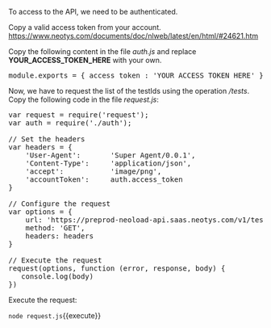To access to the API, we need to be authenticated.

Copy a valid access token from your account.
https://www.neotys.com/documents/doc/nlweb/latest/en/html/#24621.htm

Copy the following content in the file *auth.js* and replace **YOUR_ACCESS_TOKEN_HERE** with your own.

<pre class="file" data-filename="auth.js" data-target="replace">
module.exports = { access_token : 'YOUR_ACCESS_TOKEN_HERE' };
</pre>

Now, we have to request the list of the testIds using the operation */tests*.
Copy the following code in the file *request.js*:

<pre class="file" data-filename="request.js" data-target="replace">var request = require('request');
var auth = require('./auth');

// Set the headers
var headers = {
    'User-Agent':       'Super Agent/0.0.1',
    'Content-Type':     'application/json',
    'accept':           'image/png',
    'accountToken':     auth.access_token
}

// Configure the request
var options = {
    url: 'https://preprod-neoload-api.saas.neotys.com/v1/tests/',
    method: 'GET',
    headers: headers
}

// Execute the request
request(options, function (error, response, body) {
   console.log(body)
})
</pre>

Execute the request:

`node request.js`{{execute}}



